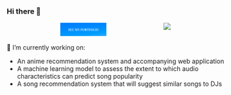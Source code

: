 ### Hi there 👋
<p>
  <a href="https://github.com/naingthet/naingthet/blob/main/images/portfolio.png"><img width="150" align='right' src="https://waylonwalker.com/latest-story.png"></a>
</p>

<p align='center'>
<a href="https://tnaing.app"><img height="30" src="https://github.com/naingthet/naingthet/blob/main/images/portfolio.png"></a>&nbsp;&nbsp;
</p>


🔭 I’m currently working on: 
- An anime recommendation system and accompanying web application
- A machine learning model to assess the extent to which audio characteristics can predict song popularity
- A song recommendation system that will suggest similar songs to DJs 


<!--
- 🌱 I’m currently learning ...
- 👯 I’m looking to collaborate on ...
- 🤔 I’m looking for help with ...
- 💬 Ask me about ...
- 📫 How to reach me: ...
- 😄 Pronouns: ...
- ⚡ Fun fact: ...
-->
